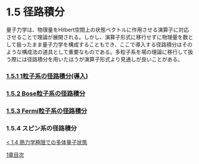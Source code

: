 # 1.5 径路積分
量子力学は、物理量をHilbert空間上の状態ベクトルに作用させる演算子に対応させることで理論が展開される。しかし、演算子形式に移行せずに物理量を数として扱ったまま量子力学を構成することもでき、ここで導入する径路積分はそのような構成法の道具として重要なものである。多粒子系を場の理論に移行して扱う際には径路積分を用いたほうが演算子形式より見通しが良いことがある。

### [1.5.1 1粒子系の径路積分(導入)](https://pr440.github.io/manybody-qm/Sec1-5-1)

### [1.5.2 Bose粒子系の径路積分](https://pr440.github.io/manybody-qm/Sec1-5-2)

### [1.5.3 Fermi粒子系の径路積分](https://pr440.github.io/manybody-qm/Sec1-5-3)

### 1.5.4 スピン系の径路積分

[\< 1.4 熱力学極限での多体量子状態](https://pr440.github.io/manybody-qm/Sec1-4)

[1章目次](https://pr440.github.io/manybody-qm/Chap1)
